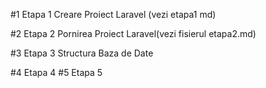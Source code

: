 #1 Etapa 1
Creare Proiect Laravel (vezi etapa1 md)

#2 Etapa 2  Pornirea Proiect Laravel(vezi fisierul etapa2.md)



#3 Etapa 3 Structura Baza de Date


#4 Etapa 4
#5 Etapa 5